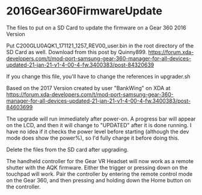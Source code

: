 # 2016Gear360FirmwareUpdate
The files to put on a SD Card to update the firmware on a Gear 360 2016 Version

Put C200GLU0AQK1_171121_1257_REV00_user.bin in the root directory of the SD Card as well.  Download from this post by Quinny899.
https://forum.xda-developers.com/t/mod-port-samsung-gear-360-manager-for-all-devices-updated-21-jan-21-v1-4-00-4-fw.3400383/post-84320639

If you change this file, you'll have to change the references in upgrader.sh

Based on the 2017 Version created by user "BankWing" on XDA at 
https://forum.xda-developers.com/t/mod-port-samsung-gear-360-manager-for-all-devices-updated-21-jan-21-v1-4-00-4-fw.3400383/post-84603699

The upgrade will run immediately after power-on.  A progress bar will appear on the LCD, and then it will change to "UPDATED" after it is done running.
I have no idea if it checks the power level before starting (although the dev mode does show the power%), so I'd fully charge it before doing this.

Delete the files from the SD card after upgrading.

The handheld controller for the Gear VR Headset will now work as a remote shutter with the AQK firmware.  Either the trigger or pressing down on the touchpad will work.  Pair the controller by entering the remote control mode on the Gear 360, and then pressing and holding down the Home button on the controller.
